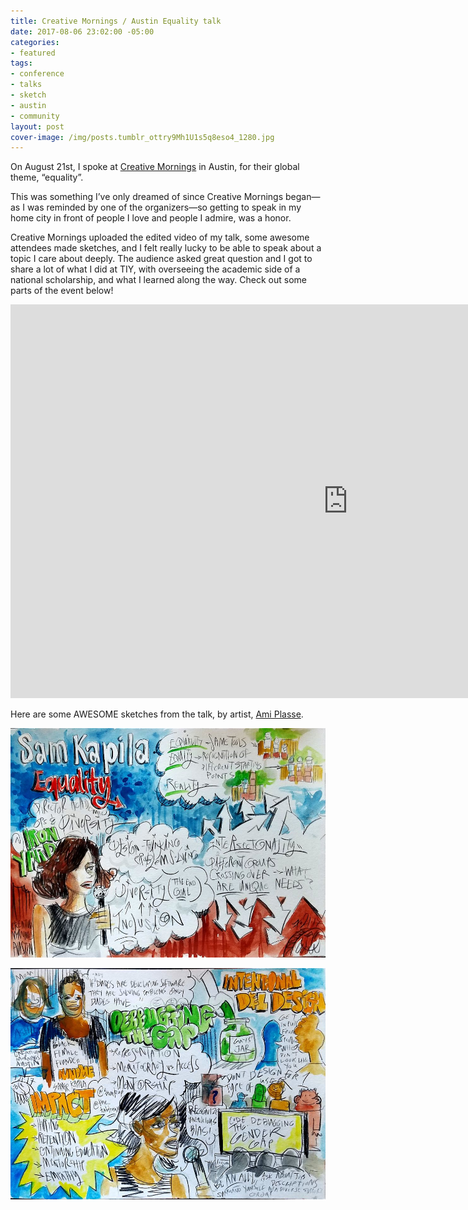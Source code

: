 ```yaml
---
title: Creative Mornings / Austin Equality talk
date: 2017-08-06 23:02:00 -05:00
categories:
- featured
tags:
- conference
- talks
- sketch
- austin
- community
layout: post
cover-image: /img/posts.tumblr_ottry9Mh1U1s5q8eso4_1280.jpg
---
```


On August 21st, I spoke at [Creative Mornings](https://creativemornings.com/talks/sam-kapila) in Austin, for their global theme, “equality”.

This was something I’ve only dreamed of since Creative Mornings began—as I was reminded by one of the organizers—so getting to speak in my home city in front of people I love and people I admire, was a honor.

Creative Mornings uploaded the edited video of my talk, some awesome attendees made sketches, and I felt really lucky to be able to speak about a topic I care about deeply. The audience asked great question and I got to share a lot of what I did at TIY, with overseeing the academic side of a national scholarship, and what I learned along the way. Check out some parts of the event below!


<iframe width="1080" height="630" src="https://www.youtube.com/embed/5pj8E-XbRzE" frameborder="0" allowfullscreen></iframe>


Here are some AWESOME sketches from the talk, by artist, [Ami Plasse](http://amidrawstx.tumblr.com/post/163541590683/creativemorningsaustin-72117-on-the-topic-of).

![Creative Mornings Sketch notes](/img/posts/tumblr_ottry9Mh1U1s5q8eso4_1280.jpg)

![Creative Mornings Sketch notes](/img/posts/tumblr_ottry9Mh1U1s5q8eso3_1280.jpg)
